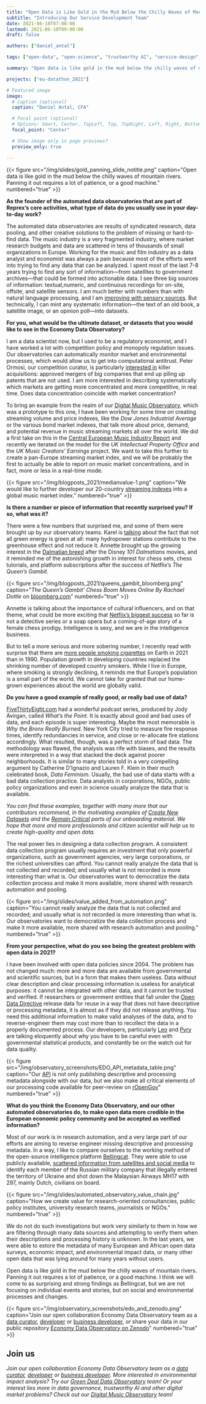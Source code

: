 ```yaml
---
title: "Open Data is Like Gold in the Mud Below the Chilly Waves of Mountain Rivers"
subtitle: "Introducing Our Service Development Team"
date: 2021-06-10T07:00:00
lastmod: 2021-06-10T09:00:00
draft: false

authors: ["daniel_antal"]

tags: ["open-data", "open-science", "trustworthy AI", "service-design", "data collection"]

summary: "Open data is like gold in the mud below the chilly waves of mountain rivers. Panning it out requires a lot of patience, or a good machine. I think we will come to as surprising and strong findings as Bellingcat, but we are not focusing on individual events and stories, but on social and environmental processes and changes."

projects: ["eu-datathon_2021"]

# Featured image
image:
  # Caption (optional)
  caption: "Daniel Antal, CFA"

  # Focal point (optional)
  # Options: Smart, Center, TopLeft, Top, TopRight, Left, Right, BottomLeft, Bottom, BottomRight
  focal_point: "Center"

  # Show image only in page previews?
  preview_only: true

---
```


{{< figure src="/img/slides/gold_panning_slide_notitle.png" caption="Open data is like gold in the mud below the chilly waves of mountain rivers. Panning it out requires a lot of patience, or a good machine." numbered="true" >}}

**As the founder of the automated data observatories that are part of Reprex’s core activities, what type of data do you usually use in your day-to-day work?**
 
The automated data observatories are results of syndicated research, data pooling, and other creative solutions to the problem of missing or hard-to-find data. The music industry is a very fragmented industry, where market research budgets and data are scattered in tens of thousands of small organizations in Europe. Working for the music and film industry as a data analyst and economist was always a pain because most of the efforts went into trying to find any data that can be analyzed. I spent most of the last 7-8 years trying to find any sort of information—from satellites to government archives—that could be formed into actionable data. I see three big sources of information: textual,numeric, and continuous recordings for on-site, offsite, and satellite sensors. I am much better with numbers than with natural language processing, and I am [improving with sensory sources](https://greendeal.dataobservatory.eu/post/2021-06-06-tutorial-cds/). But technically, I can mint any systematic information—the text of an old book, a satellite image, or an opinion poll—into datasets.

**For you, what would be the ultimate dataset, or datasets that you would like to see in the Economy Data Observatory?**
 
I am a data scientist now, but I used to be a regulatory economist, and I have worked a lot with competition policy and monopoly regulation issues. Our observatories can automatically monitor market and environmental processes, which would allow us to get into computational antitrust. Peter Ormosi, our competition curator, is particularly [interested in](https://economy.dataobservatory.eu/post/2021-06-02-data-curator-peter-ormosi/) killer acquisitions: approved mergers of big companies that end up piling up patents that are not used. I am more interested in describing systematically which markets are getting more concentrated and more competitive, in real time. Does data concentration coincide with market concentration?

To bring an example from the realm of our [Digital Music Observatory](https://music.dataobservatory.eu/), which was a prototype to this one, I have been working for some time on creating streaming volume and price indexes, like the *Dow Jones Industrial Average* or the various bond market indexes, that talk more about price, demand, and potential revenue in music streaming markets all over the world. We did a first take on this in the [Central European Music Industry Report](https://ceereport2020.ceemid.eu/) and recently we iterated on the model for the *UK Intellectual Property Office* and the *UK Music Creators’ Earnings* project. We want to take this further to create a pan-Europe streaming market index, and we will be probably the first to actually be able to report on music market concentrations, and in fact, more or less in a real-time mode.

{{< figure src="/img/blogposts_2021/medianvalue-1.png" caption="We would like to further developer our 20-country [streaming indexes]((https://ceereport2020.ceemid.eu/market.html#ceemid-ci-volume-indexes)) into a global music market index." numbered="true" >}}

**Is there a number or piece of information that recently surprised you? If so, what was it?**
 
There were a few numbers that surprised me, and some of them were brought up by our observatory teams. Karel is [talking](post/2021-06-08-data-curator-karel-volckaert/) about the fact that not all green energy is green at all: many hydropower stations contribute to the greenhouse effect and not reduce it. Annette brought up the growing interest in the [Dalmatian breed](/post/2021-06-09-team-annette-wong/) after the Disney *101 Dalmatians* movies, and it reminded me of the astonishing growth in interest for chess sets, chess tutorials, and platform subscriptions after the success of Netflix’s *The Queen’s Gambit*.

{{< figure src="/img/blogposts_2021/queens_gambit_bloomberg.png" caption="*The Queen’s Gambit’ Chess Boom Moves Online By Rachael Dottle* on [bloomberg.com](https://www.bloomberg.com/graphics/2020-chess-boom/)" numbered="true" >}}

Annette is talking about the importance of cultural influencers, and on that theme, what could be more exciting that [Netflix’s biggest success](https://www.netflix.com/nl-en/title/80234304) so far is not a detective series or a soap opera but a coming-of-age story of a female chess prodigy. Intelligence is sexy, and we are in the intelligence business. 

But to tell a more serious and more sobering number, I recently read with surprise that there are [more people smoking cigarettes](https://www.theguardian.com/society/2021/may/27/number-of-smokers-has-reached-all-time-high-of-11-billion-study-finds) on Earth in 2021 than in 1990. Population growth in developing countries replaced the shrinking number of developed country smokers. While I live in Europe, where smoking is strongly declining, it reminds me that Europe’s population is a small part of the world. We cannot take for granted that our home-grown experiences about the world are globally valid.

**Do you have a good example of really good, or really bad use of data?**
 
[FiveThirtyEight.com](https://fivethirtyeight.com/) had a wonderful podcast series, produced by Jody Avirgan, called *What’s the Point*.  It is exactly about good and bad uses of data, and each episode is super interesting. Maybe the most memorable is *Why the Bronx Really Burned*. New York City tried to measure fire response times, identify redundancies in service, and close or re-allocate fire stations accordingly. What resulted, though, was a perfect storm of bad data: The methodology was flawed, the analysis was rife with biases, and the results were interpreted in a way that stacked the deck against poorer neighborhoods. It is similar to many stories told in a very compelling argument by Catherine D’Ignazio and Lauren F. Klein in their much celebrated book,  *Data Feminism*. Usually, the bad use of data starts with a bad data collection practice. Data analysts in corporations, NGOs, public policy organizations and even in science usually analyze the data that is available.

*You can find these examples, together with many more that our contributors recommend, in the motivating examples of [Create New Datasets](https://contributors.dataobservatory.eu/data-curators.html#create-new-datasets) and the [Remain Critical](https://contributors.dataobservatory.eu/data-curators.html#critical-attitude) parts of our onboarding material. We hope that more and more professionals and citizen scientist will help us to create high-quality and open data.*

The real power lies in designing a data collection program. A consistent data collection program usually requires an investment that only powerful organizations, such as government agencies, very large corporations, or the richest universities can afford. You cannot really analyze the data that is not collected and recorded; and usually what is not recorded is more interesting than what is. Our observatories want to democratize the data collection process and make it more available, more shared with research automation and pooling.

{{< figure src="/img/slides/value_added_from_automation.png" caption="You cannot really analyze the data that is not collected and recorded; and usually what is not recorded is more interesting than what is. Our observatories want to democratize the data collection process and make it more available, more shared with research automation and pooling." numbered="true" >}}

**From your perspective, what do you see being the greatest problem with open data in 2021?**
 
I have been involved with open data policies since 2004. The problem has not changed much: more and more data are available from governmental and scientific sources, but in a form that makes them useless. Data without clear description and clear processing information is useless for analytical purposes: it cannot be integrated with other data, and it cannot be trusted and verified. If researchers or government entities that fall under the [Open Data Directive](https://eur-lex.europa.eu/legal-content/EN/TXT/?uri=uriserv:OJ.L_.2019.172.01.0056.01.ENG) release data for reuse in a way that does not have descriptive or processing metadata, it is almost as if they did not release anything. You need this additional information to make valid analyses of the data, and to reverse-engineer them may cost more than to recollect the data in a properly documented process. Our developers, particularly [Leo](/post/2021-06-04-developer-leo-lahti/) and [Pyry](post/2021-06-07-data-curator-pyry-kantanen/) are talking eloquently about why you have to be careful even with governmental statistical products, and constantly be on the watch out for data quality.

{{< figure src="/img/observatory_screenshots/EDO_API_metadata_table.png" caption="Our [API](/#data) is not only publishing descriptive and processing metadata alongside with our data, but we also make all critical elements of our processing code available for peer-review on [rOpenGov](/authors/ropengov/)" numbered="true" >}}

 
**What do you think the Economy Data Observatory, and our other automated observatories do, to make open data more credible in the European economic policy community and be accepted as verified information?**
 
Most of our work is in research automation, and a very large part of our efforts are aiming to reverse engineer missing descriptive and processing metadata. In a way, I like to compare ourselves to the working method of the open-source intelligence platform [Bellingcat](https://www.bellingcat.com). They were able to use publicly available, [scattered information from satellites and social media](https://www.bellingcat.com/category/resources/case-studies/?fwp_tags=mh17) to identify each member of the Russian military company that illegally entered the territory of Ukraine and shot down the Malaysian Airways MH17 with 297, mainly Dutch, civilians on board. 

{{< figure src="/img/slides/automated_observatory_value_chain.jpg" caption="How we create value for research-oriented consultancies, public policy institutes, university research teams, journalists or NGOs." numbered="true" >}}

We do not do such investigations but work very similarly to them in how we are filtering through many data sources and attempting to verify them when their descriptions and processing history is unknown. In the last years, we were able to estore the metadata of many European and African open data surveys, economic impact, and environmental impact data, or many other open data that was lying around for many years without users. 

Open data is like gold in the mud below the chilly waves of mountain rivers. Panning it out requires a lot of patience, or a good machine. I think we will come to as surprising and strong findings as Bellingcat, but we are not focusing on individual events and stories, but on social and environmental processes and changes.

{{< figure src="/img/observatory_screenshots/edo_and_zenodo.png" caption="Join our open collaboration Economy Data Observatory team as a [data curator](/authors/curator), [developer](/authors/developer) or [business developer](/authors/team), or share your data in our public repository [Economy Data Observatory on Zenodo](https://zenodo.org/communities/economy_observatory/)" numbered="true" >}}

## Join us

*Join our open collaboration Economy Data Observatory team as a [data curator](/authors/curator), [developer](/authors/developer) or [business developer](/authors/team). More interested in environmental impact analysis? Try our [Green Deal Data Observatory](https://greendeal.dataobservatory.eu/#contributors) team! Or your interest lies more in data governance, trustworthy AI and other digital market problems? Check out our [Digital Music Observatory](https://music.dataobservatory.eu/#contributors) team!*
